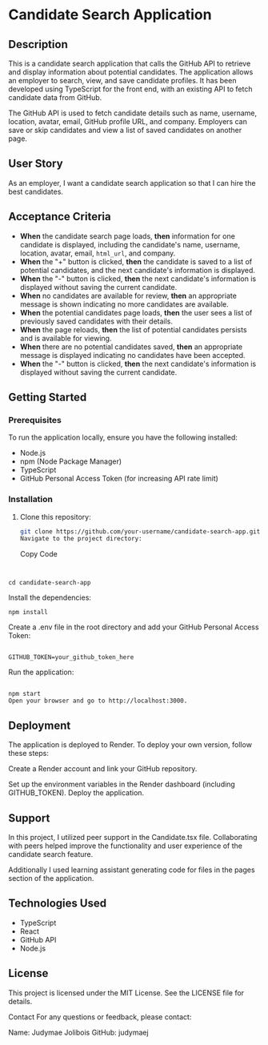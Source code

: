 # Candidate Search Application

## Description

This is a candidate search application that calls the GitHub API to retrieve and display information about potential candidates. The application allows an employer to search, view, and save candidate profiles. It has been developed using TypeScript for the front end, with an existing API to fetch candidate data from GitHub.

The GitHub API is used to fetch candidate details such as name, username, location, avatar, email, GitHub profile URL, and company. Employers can save or skip candidates and view a list of saved candidates on another page.

## User Story

As an employer, I want a candidate search application so that I can hire the best candidates.

## Acceptance Criteria

- **When** the candidate search page loads, **then** information for one candidate is displayed, including the candidate's name, username, location, avatar, email, `html_url`, and company.
- **When** the "+" button is clicked, **then** the candidate is saved to a list of potential candidates, and the next candidate's information is displayed.
- **When** the "-" button is clicked, **then** the next candidate's information is displayed without saving the current candidate.
- **When** no candidates are available for review, **then** an appropriate message is shown indicating no more candidates are available.
- **When** the potential candidates page loads, **then** the user sees a list of previously saved candidates with their details.
- **When** the page reloads, **then** the list of potential candidates persists and is available for viewing.
- **When** there are no potential candidates saved, **then** an appropriate message is displayed indicating no candidates have been accepted.
- **When** the "-" button is clicked, **then** the next candidate's information is displayed without saving the current candidate.

## Getting Started

### Prerequisites

To run the application locally, ensure you have the following installed:

- Node.js
- npm (Node Package Manager)
- TypeScript
- GitHub Personal Access Token (for increasing API rate limit)

### Installation

1. Clone this repository:

   ```bash
   git clone https://github.com/your-username/candidate-search-app.git
   Navigate to the project directory:

   ```

   Copy Code

```


cd candidate-search-app

```

Install the dependencies:

```
npm install

```

Create a .env file in the root directory and add your GitHub Personal Access Token:

```

GITHUB_TOKEN=your_github_token_here

```

Run the application:

```

npm start
Open your browser and go to http://localhost:3000.

```

## **Deployment**

The application is deployed to Render. To deploy your own version, follow these steps:

Create a Render account and link your GitHub repository.

Set up the environment variables in the Render dashboard (including GITHUB_TOKEN).
Deploy the application.

## **Support**

In this project, I utilized peer support in the Candidate.tsx file. Collaborating with peers helped improve the functionality and user experience of the candidate search feature.

Additionally I used learning assistant generating code for files in the pages section of the application.

## **Technologies Used**

- TypeScript
- React
- GitHub API
- Node.js

## **License**

This project is licensed under the MIT License. See the LICENSE file for details.

Contact
For any questions or feedback, please contact:

Name: Judymae Jolibois
GitHub: judymaej
